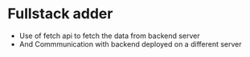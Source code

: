 # Fullstack adder
- Use of fetch api to fetch the data from backend server
- And Commmunication with backend deployed on a different server
